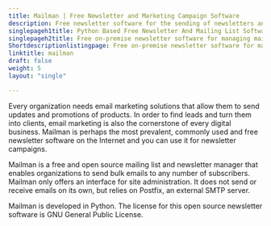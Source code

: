 ```yaml
---
title: Mailman | Free Newsletter and Marketing Campaign Software
description: Free newsletter software for the sending of newsletters and discussion between list members. Use MTA like Postfix for sending email campaigns.
singlepageh1title: Python Based Free Newsletter And Mailing List Software
singlepageh2title: Free on-premise newsletter software for managing mailing lists and sending newsletters. Send marketing emails to millions of subscribers and turn them into customers.
Shortdescriptionlistingpage: Free on-premise newsletter software for managing mailing lists and sending newsletters. Send marketing emails to millions of subscribers and turn them into customers.
linktitle: mailman
draft: false
weight: 5
layout: "single"

---
```


Every organization needs email marketing solutions that allow them to send updates and promotions of products. In order to find leads and turn them into clients, email marketing is also the cornerstone of every digital business. Mailman is perhaps the most prevalent, commonly used and free newsletter software on the Internet and you can use it for newsletter campaigns.

Mailman is a free and open source mailing list and newsletter manager that enables organizations to send bulk emails to any number of subscribers. Mailman only offers an interface for site administration. It does not send or receive emails on its own, but relies on Postfix, an external SMTP server.

Mailman is developed in Python. The license for this open source newsletter software is GNU General Public License.